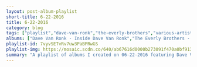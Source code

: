 ```yaml
---
layout: post-album-playlist
short-title: 6-22-2016
title: 6-22-2016
category: blog
tags: ["playlist","dave-van-ronk","the-everly-brothers","various-artists","bad-religion","social-distortion"]
albums: ["Dave Van Ronk - Inside Dave Van Ronk","The Everly Brothers - Simply - The Everly Brothers ( 42 Essential Tracks)","Various Artists - Juice Newton's Greatest Hits","Bad Religion - The Process Of Belief","Social Distortion - Social Distortion"]
playlist-id: 7vyvSETvRv7uw3PaBPRwGS
playlist-img: https://mosaic.scdn.co/640/ab67616d0000b273091f470a0bf913a7900ac0f5ab67616d0000b273756ea9d6cee4360a152f5611ab67616d0000b27387c4995e440de7beefcd325cab67616d0000b273e9a522d43a304d4d433ff251
summary: "A playlist of albums I created on 06-22-2016 featuring Dave Van Ronk, The Everly Brothers, Various Artists, Bad Religion, and Social Distortion."
---
```

